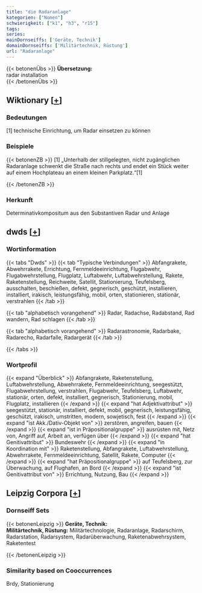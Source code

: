 ```yaml
---
title: "die Radaranlage"
kategorien: ["Nomen"]
schwierigkeit: ["k1", "h3", "r15"]
tags:
series:
mainDornseiffs: ['Geräte, Technik']
domainDornseiffs: ['Militärtechnik, Rüstung']
url: "Radaranlage"
---
```


{{< betonenÜbs >}}
**Übersetzung:**  
radar installation  
{{< /betonenÜbs >}}

## Wiktionary [[+](https://de.wiktionary.org/wiki/Radaranlage)]

### Bedeutungen
[1] technische Einrichtung, um Radar einsetzen zu können  

### Beispiele
{{< betonenZB >}}
[1] „Unterhalb der stillgelegten, nicht zugänglichen Radaranlage schwenkt die Straße nach rechts und endet ein Stück weiter auf einem Hochplateau an einem kleinen Parkplatz.“[1]  

{{< /betonenZB >}}
### Herkunft
Determinativkompositum aus den Substantiven Radar und Anlage  



## dwds [[+](https://www.dwds.de/wb/Radaranlage)]

### Wortinformation
{{< tabs "Dwds" >}}
{{< tab "Typische Verbindungen" >}}
Abfangrakete, Abwehrrakete, Errichtung, Fernmeldeeinrichtung, Flugabwehr, Flugabwehrstellung, Flugplatz, Luftabwehr, Luftabwehrstellung, Rakete, Raketenstellung, Reichweite, Satellit, Stationierung, Teufelsberg, ausschalten, beschießen, defekt, gegnerisch, geschützt, installieren, installiert, irakisch, leistungsfähig, mobil, orten, stationieren, stationär, verstrahlen
{{< /tab >}}

{{< tab "alphabetisch vorangehend" >}}
Radar, Radachse, Radabstand, Rad wandern, Rad schlagen
{{< /tab >}}

{{< tab "alphabetisch vorangehend" >}}
Radarastronomie, Radarbake, Radarecho, Radarfalle, Radargerät
{{< /tab >}}

{{< /tabs >}}

### Wortprofil
{{< expand "Überblick" >}} Abfangrakete, Raketenstellung, Luftabwehrstellung, Abwehrrakete, Fernmeldeeinrichtung, seegestützt, Flugabwehrstellung, verstrahlen, Flugabwehr, Teufelsberg, Luftabwehr, stationär, orten, defekt, installiert, gegnerisch, Stationierung, mobil, Flugplatz, installieren {{< /expand >}}
{{< expand "hat Adjektivattribut" >}} seegestützt, stationär, installiert, defekt, mobil, gegnerisch, leistungsfähig, geschützt, irakisch, umstritten, modern, sowjetisch, fest {{< /expand >}}
{{< expand "ist Akk./Dativ-Objekt von" >}} zerstören, angreifen, bauen {{< /expand >}}
{{< expand "ist in Präpositionalgruppe" >}} ausrüsten mit, Netz von, Angriff auf, Arbeit an, verfügen über {{< /expand >}}
{{< expand "hat Genitivattribut" >}} Bundeswehr {{< /expand >}}
{{< expand "in Koordination mit" >}} Raketenstellung, Abfangrakete, Luftabwehrstellung, Abwehrrakete, Fernmeldeeinrichtung, Satellit, Rakete, Computer {{< /expand >}}
{{< expand "hat Präpositionalgruppe" >}} auf Teufelsberg, zur Überwachung, auf Flughafen, an Bord {{< /expand >}}
{{< expand "ist Genitivattribut von" >}} Errichtung, Nutzung, Bau {{< /expand >}}

## Leipzig Corpora [[+](https://corpora.uni-leipzig.de/en/res?word=Radaranlage&corpusId=deu_newscrawl-public_2018)]

### Dornseiff Sets
{{< betonenLeipzig >}}
**Geräte, Technik:**  
**Militärtechnik, Rüstung:** Militärtechnologie, Radaranlage, Radarschirm, Radarstation, Radarsystem, Radarüberwachung, Raketenabwehrsystem, Raketentest  

{{< /betonenLeipzig >}}

### Similarity based on Cooccurrences
Brdy, Stationierung

